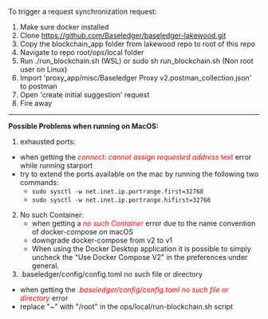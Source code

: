 To trigger a request synchronization request:

1. Make sure docker installed
2. Clone https://github.com/Baseledger/baseledger-lakewood.git
3. Copy the blockchain_app folder from lakewood repo to root of this repo
4. Navigate to repo root/ops/local folder
5. Run ./run_blockchain.sh (WSL) or sudo sh run_blockchain.sh (Non root user on Linux)
6. Import 'proxy_app/misc/Baseledger Proxy v2.postman_collection.json' to postman
7. Open 'create initial suggestion' request
8. Fire away


---
**Possible Problems when running on MacOS:**
1. exhausted ports:
  - when getting the <span style="color:red">*connect: cannot assign requested address* text</span>
 error while running starport
  - try to extend the ports available on the mac by running the following two commands:
    - `sudo sysctl -w net.inet.ip.portrange.first=32768`
    - `sudo sysctl -w net.inet.ip.portrange.hifirst=32768`
2. No such Container:
   - when getting a <span style="color:red">*no such Container*</span> error due to the name convention of docker-compose on macOS
   - downgrade docker-compose from v2 to v1
   - When using the Docker Desktop application it is possible to simply uncheck the "Use Docker Compose V2" in the preferences under general.
3. .baseledger/config/config.toml no such file or directory
  - when getting the  <span style="color:red">*.baseledger/config/config.toml no such file or directory*</span> error
  - replace "~" with "/root" in the  ops/local/run-blockchain.sh script
